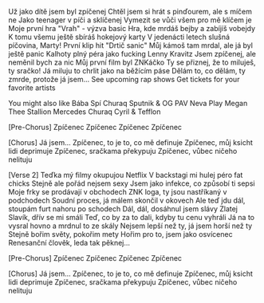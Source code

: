 Už jako dítě jsem byl zpíčenej
Chtěl jsem si hrát s pinďourem, ale s míčem ne
Jako teenager v píči a sklíčenej
Vymezit se vůči všem pro mě klíčem je
Moje první hra "Vrah" - výzva basic
Hra, kde mrdáš bejby a zabíjíš vobejdy
K tomu všemu ještě sbíráš hokejový karty
V jedenácti letech slušná píčovina, Marty!
První klip hit "Drtič sanic"
Můj kámoš tam mrdal, ale já byl ještě panic
Kalhoty plný péra jako fucking Lenny Kravitz
Jsem zpíčenej, ale neměnil bych za nic
Můj první film byl ZNKáčko
Ty se přiznej, že to miluješ, ty sračko!
Já miluju to chrlit jako na běžícím páse
Dělám to, co dělám, ty zmrde, protože já jsem...
See upcoming rap shows
Get tickets for your favorite artists

You might also like
Bába Spí
Churaq Sputnik & OG PAV
Neva Play
Megan Thee Stallion
Mercedes
Churaq Cyril & Tefflon

[Pre-Chorus]
Zpíčenec
Zpíčenec
Zpíčenec
Zpíčenec

[Chorus]
Já jsem...
Zpíčenec, to je to, co mě definuje
Zpíčenec, můj ksicht lidi deprimuje
Zpíčenec, sračkama překypuju
Zpíčenec, vůbec ničeho nelituju

[Verse 2]
Teďka mý filmy okupujou Netflix
V backstagi mi hulej péro fat chicks
Stejně ale pořád nejsem sexy
Jsem jako infekce, co způsobí ti sepsi
Moje frky se prodávají v obchodech
ZNK loga, ty jsou nastříkaný v podchodech
Soudní proces, já málem skončil v okovech
Ale teď jdu dál, stoupám furt nahoru po schodech
Dál, dál, dosáhnul jsem slávy
Zlatej Slavík, dřív se mi smáli
Teď, co by za to dali, kdyby tu cenu vyhráli
Já na to vysral hovno a mrdnul to ze skály
Nejsem lepší než ty, já jsem horší než ty
Stejně bořim světy, pokořim mety
Hořim pro to, jsem jako osvícenec
Renesanční člověk, leda tak pěknej...


[Pre-Chorus]
Zpíčenec
Zpíčenec
Zpíčenec
Zpíčenec

[Chorus]
Já jsem...
Zpíčenec, to je to, co mě definuje
Zpíčenec, můj ksicht lidi deprimuje
Zpíčenec, sračkama překypuju
Zpíčenec, vůbec ničeho nelituju
